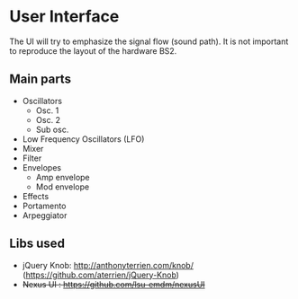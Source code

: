 # User Interface

The UI will try to emphasize the signal flow (sound path). It is not important to reproduce the layout of the hardware BS2. 

## Main parts

- Oscillators
    - Osc. 1
    - Osc. 2
    - Sub osc.
- Low Frequency Oscillators (LFO)
- Mixer
- Filter
- Envelopes
    - Amp envelope
    - Mod envelope
- Effects
- Portamento
- Arpeggiator

## Libs used

- jQuery Knob: http://anthonyterrien.com/knob/ (https://github.com/aterrien/jQuery-Knob)
- ~~Nexus UI : https://github.com/lsu-emdm/nexusUI~~

